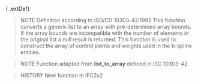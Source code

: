{ .extDef}

<!-- end of short definition -->

> NOTE Definition according to ISO/CD 10303-42:1992
> This function converts a generic list to an array with pre-determined array bounds. If the array bounds are incompatible with the number of elements in the original list a null result is returned. This function is used to construct the array of control points and weights used in the b-spline entities.

> NOTE Function adapted from **list_to_array** defined in ISO 10303-42.

> HISTORY New function in IFC2x2
